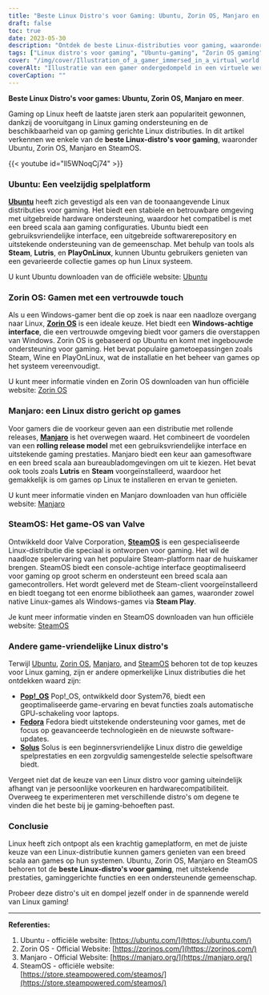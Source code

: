 ```yaml
---
title: "Beste Linux Distro's voor Gaming: Ubuntu, Zorin OS, Manjaro en meer"
draft: false
toc: true
date: 2023-05-30
description: "Ontdek de beste Linux-distributies voor gaming, waaronder Ubuntu, Zorin OS, Manjaro en SteamOS, en til je game-ervaring naar nieuwe hoogten op Linux."
tags: ["Linux distro's voor gaming", "Ubuntu-gaming", "Zorin OS gaming", "Manjaro gaming", "SteamOS gaming", "Linux gaming prestaties", "Ondersteuning voor Linux-games", "Linux gaming gemeenschap", "Ubuntu game-ervaring", "Zorin OS spelinterface", "Manjaro gaming-gericht", "SteamOS gaming OS", "Pop! _OS voor gaming", "Fedora gaming ondersteuning", "Solus gaming prestaties", "Linux gaming distro's", "beste Linux distro's", "gamen op Linux", "Linux gaming platform", "Linux spelgids", "gamen op Ubuntu", "gaming op Zorin OS", "gamen op Manjaro", "gamen op SteamOS", "Linux-spelsoftware", "Linux spelbibliotheek", "Compatibiliteit met Linux-games", "Ondersteuning van de Linux gaming gemeenschap", "Linux gaming setup", "Linux gaming prestaties optimaliseren", "Linux-speltips en -trucs"]
cover: "/img/cover/Illustration_of_a_gamer_immersed_in_a_virtual_world.png"
coverAlt: "Illustratie van een gamer ondergedompeld in een virtuele wereld op een Linux-computer"
coverCaption: ""
---
```


**Beste Linux Distro's voor games: Ubuntu, Zorin OS, Manjaro en meer**.

Gaming op Linux heeft de laatste jaren sterk aan populariteit gewonnen, dankzij de vooruitgang in Linux gaming ondersteuning en de beschikbaarheid van op gaming gerichte Linux distributies. In dit artikel verkennen we enkele van de **beste Linux-distro's voor gaming**, waaronder Ubuntu, Zorin OS, Manjaro en SteamOS.

{{< youtube id="Il5WNoqCj74" >}}

### Ubuntu: Een veelzijdig spelplatform

[**Ubuntu**](https://ubuntu.com/download) heeft zich gevestigd als een van de toonaangevende Linux distributies voor gaming. Het biedt een stabiele en betrouwbare omgeving met uitgebreide hardware ondersteuning, waardoor het compatibel is met een breed scala aan gaming configuraties. Ubuntu biedt een gebruiksvriendelijke interface, een uitgebreide softwarerepository en uitstekende ondersteuning van de gemeenschap. Met behulp van tools als **Steam**, **Lutris**, en **PlayOnLinux**, kunnen Ubuntu gebruikers genieten van een gevarieerde collectie games op hun Linux systeem.

U kunt Ubuntu downloaden van de officiële website: [Ubuntu](https://ubuntu.com/download)

### Zorin OS: Gamen met een vertrouwde touch

Als u een Windows-gamer bent die op zoek is naar een naadloze overgang naar Linux, [**Zorin OS**](https://zorinos.com/) is een ideale keuze. Het biedt een **Windows-achtige interface**, die een vertrouwde omgeving biedt voor gamers die overstappen van Windows. Zorin OS is gebaseerd op Ubuntu en komt met ingebouwde ondersteuning voor gaming. Het bevat populaire gametoepassingen zoals Steam, Wine en PlayOnLinux, wat de installatie en het beheer van games op het systeem vereenvoudigt.

U kunt meer informatie vinden en Zorin OS downloaden van hun officiële website: [Zorin OS](https://zorinos.com/)

### Manjaro: een Linux distro gericht op games

Voor gamers die de voorkeur geven aan een distributie met rollende releases, [**Manjaro**](https://manjaro.org/) is het overwegen waard. Het combineert de voordelen van een **rolling release model** met een gebruiksvriendelijke interface en uitstekende gaming prestaties. Manjaro biedt een keur aan gamesoftware en een breed scala aan bureaubladomgevingen om uit te kiezen. Het bevat ook tools zoals **Lutris** en **Steam** voorgeïnstalleerd, waardoor het gemakkelijk is om games op Linux te installeren en ervan te genieten.

U kunt meer informatie vinden en Manjaro downloaden van hun officiële website: [Manjaro](https://manjaro.org/)

### SteamOS: Het game-OS van Valve

Ontwikkeld door Valve Corporation, [**SteamOS**](https://store.steampowered.com/steamos/) is een gespecialiseerde Linux-distributie die speciaal is ontworpen voor gaming. Het wil de naadloze spelervaring van het populaire Steam-platform naar de huiskamer brengen. SteamOS biedt een console-achtige interface geoptimaliseerd voor gaming op groot scherm en ondersteunt een breed scala aan gamecontrollers. Het wordt geleverd met de Steam-client voorgeïnstalleerd en biedt toegang tot een enorme bibliotheek aan games, waaronder zowel native Linux-games als Windows-games via **Steam Play**.

Je kunt meer informatie vinden en SteamOS downloaden van hun officiële website: [SteamOS](https://store.steampowered.com/steamos/)

### Andere game-vriendelijke Linux distro's

Terwijl [Ubuntu](https://ubuntu.com/download), [Zorin OS](https://zorinos.com/), [Manjaro](https://manjaro.org/), and [SteamOS](https://store.steampowered.com/steamos/) behoren tot de top keuzes voor Linux gaming, zijn er andere opmerkelijke Linux distributies die het ontdekken waard zijn:

- [**Pop!_OS**](https://pop.system76.com/) Pop!_OS, ontwikkeld door System76, biedt een geoptimaliseerde game-ervaring en bevat functies zoals automatische GPU-schakeling voor laptops.
- [**Fedora**](https://www.fedoraproject.org/) Fedora biedt uitstekende ondersteuning voor games, met de focus op geavanceerde technologieën en de nieuwste software-updates.
- [**Solus**](https://getsol.us/download/) Solus is een beginnersvriendelijke Linux distro die geweldige spelprestaties en een zorgvuldig samengestelde selectie spelsoftware biedt.

Vergeet niet dat de keuze van een Linux distro voor gaming uiteindelijk afhangt van je persoonlijke voorkeuren en hardwarecompatibiliteit. Overweeg te experimenteren met verschillende distro's om degene te vinden die het beste bij je gaming-behoeften past.

### Conclusie

Linux heeft zich ontpopt als een krachtig gameplatform, en met de juiste keuze van een Linux-distributie kunnen gamers genieten van een breed scala aan games op hun systemen. Ubuntu, Zorin OS, Manjaro en SteamOS behoren tot de **beste Linux-distro's voor gaming**, met uitstekende prestaties, gaminggerichte functies en een ondersteunende gemeenschap.

Probeer deze distro's uit en dompel jezelf onder in de spannende wereld van Linux gaming!

___________________________

**Referenties:**

1. Ubuntu - officiële website: [https://ubuntu.com/](https://ubuntu.com/)
2. Zorin OS - Official Website: [https://zorinos.com/](https://zorinos.com/)
3. Manjaro - Official Website: [https://manjaro.org/](https://manjaro.org/)
4. SteamOS - officiële website: [https://store.steampowered.com/steamos/](https://store.steampowered.com/steamos/)

